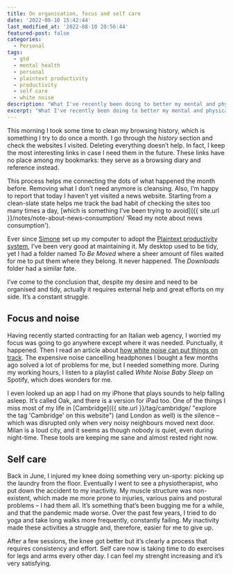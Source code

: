 ```yaml
---
title: On organisation, focus and self care
date: '2022-08-10 15:42:44'
last_modified_at: '2022-08-10 20:56:44'
featured-post: false
categories:
  - Personal
tags:
  - gtd
  - mental health
  - personal
  - plaintext productivity
  - productivity
  - self care
  - white noise
description: "What I've recently been doing to better my mental and physical health, is trying to keep my focus where it counts."
excerpt: "What I've recently been doing to better my mental and physical health, is trying to keep my focus where it counts."
---
```

This morning I took some time to clean my browsing history, which is something I try to do once a month. I go through the _history_ section and check the websites I visited. Deleting everything doesn’t help. In fact, I keep the most interesting links in case I need them in the future. These links have no place among my bookmarks: they serve as a browsing diary and reference instead.

This process helps me connecting the dots of what happened the month before. Removing what I don’t need anymore is cleansing. Also, I’m happy to report that today I haven’t yet visited a news website. Starting from a clean-slate state helps me track the bad habit of checking the sites too many times a day, [which is something I’ve been trying to avoid]({{ site.url }}/notes/note-about-news-consumption/ 'Read my note about news consumption').

Ever since [Simone](https://minutestomidnight.co.uk/ "Goes to Minutes to Midnight's website") set up my computer to adopt the [Plaintext productivity system](https://plaintext-productivity.net/ 'Read more on the website'), I’ve been very good at maintaining it. My desktop used to be tidy, yet I had a folder named _To Be Moved_ where a sheer amount of files waited for me to put them where they belong. It never happened. The _Downloads_ folder had a similar fate.

I’ve come to the conclusion that, despite my desire and need to be organised and tidy, actually it requires external help and great efforts on my side. It’s a constant struggle.

## Focus and noise

Having recently started contracting for an Italian web agency, I worried my focus was going to go anywhere except where it was needed. Punctually, it happened. Then I read an article about [how white noise can put things on track](https://www.theguardian.com/lifeandstyle/2019/nov/17/sounding-it-out-listening-to-white-noise-put-my-life-back-on-track-megan-nolan 'read the article on The Guardian'). The expensive noise cancelling headphones I bought a few months ago solved a lot of problems for me, but I needed something more. During my working hours, I listen to a playlist called _White Noise Baby Sleep_ on Spotify, which does wonders for me.

I even looked up an app I had on my iPhone that plays sounds to help falling asleep. It’s called Oak, and there is a version for iPad too. One of the things I miss most of my life in [Cambridge]({{ site.url }}/tag/cambridge/ "explore the tag 'Cambridge' on this website") (and London as well) is the silence – which was disrupted only when very noisy neighbours moved next door. Milan is a loud city, and it seems as though nobody is quiet, even during night-time. These tools are keeping me sane and almost rested right now. 

## Self care

Back in June, I injured my knee doing something very un-sporty: picking up the laundry from the floor. Eventually I went to see a physiotherapist, who put down the accident to my inactivity. My muscle structure was non-existent, which made me more prone to injuries, various pains and postural problems – I had them all. It’s something that’s been bugging me for a while, and that the pandemic made worse. Over the past few years, I tried to do yoga and take long walks more frequently, constantly failing. My inactivity made these activities a struggle and, therefore, easier for me to give up.

After a few sessions, the knee got better but it’s clearly a process that requires consistency and effort. Self care now is taking time to do exercises for legs and arms every other day. I can feel my strenght increasing and it’s very satisfying.